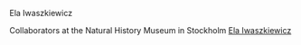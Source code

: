 Ela Iwaszkiewicz

Collaborators at the Natural History Museum in Stockholm [Ela Iwaszkiewicz](https://www.thetangledlines.de/ela/)
